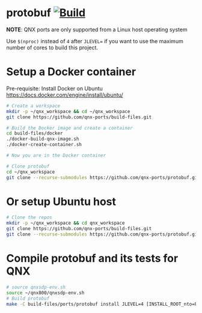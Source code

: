 # protobuf [![Build](https://github.com/qnx-ports/build-files/actions/workflows/protobuf.yml/badge.svg)](https://github.com/qnx-ports/build-files/actions/workflows/protobuf.yml)

**NOTE**: QNX ports are only supported from a Linux host operating system

Use `$(nproc)` instead of `4` after `JLEVEL=` if you want to use the maximum number of cores to build this project.

# Setup a Docker container

Pre-requisite: Install Docker on Ubuntu https://docs.docker.com/engine/install/ubuntu/
```bash
# Create a workspace
mkdir -p ~/qnx_workspace && cd ~/qnx_workspace
git clone https://github.com/qnx-ports/build-files.git

# Build the Docker image and create a container
cd build-files/docker
./docker-build-qnx-image.sh
./docker-create-container.sh

# Now you are in the Docker container

# Clone protobuf
cd ~/qnx_workspace
git clone --recurse-submodules https://github.com/qnx-ports/protobuf.git
```

# Or setup Ubuntu host
```bash
# Clone the repos
mkdir -p ~/qnx_workspace && cd qnx_workspace
git clone https://github.com/qnx-ports/build-files.git
git clone --recurse-submodules https://github.com/qnx-ports/protobuf.git
```

# Compile protobuf and its tests for QNX
```bash
# source qnxsdp-env.sh
source ~/qnx800/qnxsdp-env.sh
# Build protobuf
make -C build-files/ports/protobuf install JLEVEL=4 [INSTALL_ROOT_nto=PATH_TO_YOUR_STAGING_AREA USE_INSTALL_ROOT=true]
```
